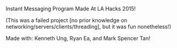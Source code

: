 Instant Messaging Program Made At LA Hacks 2015!

(This was a failed project [no prior knowledge on networking/servers/clients/threading], but it was fun nonetheless!)

Made with: Kenneth Ung, Ryan Ea, and Mark Spencer Tan!

